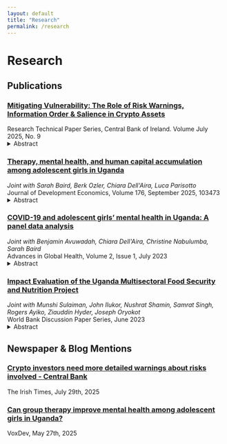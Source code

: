 ```yaml
---
layout: default
title: "Research"
permalink: /research
---
```


# Research

## Publications

<div class="pub-list">


<div class="pub-item">
  <h3 class="pub-title">
    <a href="https://www.centralbank.ie/docs/default-source/publications/research-technical-papers/mitigating-vulnerability-role-of-risk-warnings-information-order-salience-in-crypto-assets.pdf?sfvrsn=f70e691a_9" target="_blank" rel="noopener">
      Mitigating Vulnerability: The Role of Risk Warnings, Information Order & Salience in Crypto Assets
    </a>
  </h3>
  <div class="pub-meta">
    Research Technical Paper Series, Central Bank of Ireland. Volume July 2025, No. 9
  </div>
  <details class="abstract">
    <summary>Abstract</summary>
    <p>
      The growing popularity of crypto assets has driven increased engagement, often
fuelled by promotional content that highlights past returns while downplaying risks.
This paper evaluates the effectiveness of behaviourally informed risk warnings in
such a setting. Using an online randomized controlled trial, participants viewed simulated investment promotions for two financial products: stocks and crypto assets.
Treatments combined behaviorally informed risk warnings with past return information, the same information but with returns shown before warnings, or risk warnings
paired with price volatility cues. The first treatment significantly improved risk comprehension and perception by 5% and 4%. These effects are further magnified by
the order in which information is presented and by increasing the salience of risk
information. Showing risk warnings after potential returns increases risk comprehension by 12% and risk perception by 6%, suggesting evidence in favor of recency
bias. Similarly, showing risk warnings and price volatility cues improves risk comprehension by 10% and risk perception by 7%, reflecting the effect of heightened risk
salience. These effects are driven by at-risk investors, defined as individuals who
follow crypto market updates on social media but have not yet invested in crypto
assets. In line with prior evidence, we find no effect among those who have previously invested in crypto assets, likely because their decisions are shaped more by
past investment outcomes than by ex-ante warnings.

    </p>
  </details>
</div>

<div class="pub-item">
  <h3 class="pub-title">
    <a href="https://www.sciencedirect.com/science/article/abs/pii/S0304387825000240" rel="noopener">
      Therapy, mental health, and human capital accumulation among adolescent girls in Uganda
    </a>
  </h3>
  <div class="pub-meta">
    <em>Joint with Sarah Baird, Berk Ozler, Chiara Dell'Aira, Luca Parisotto </em><br>
    Journal of Development Economics, Volume 176, September 2025, 103473
  </div>
  <details class="abstract">
    <summary>Abstract</summary>
    <p>
      Using a cluster-randomized controlled trial, this study evaluates the impact of group-based interpersonal therapy (IPT-G) on mental health and human capital accumulation among adolescent girls in Uganda who were at risk of moderate to severe depression at baseline. The study was designed to test whether lay provider-led IPT-G for adolescents could be effectively implemented using modest resources in a low-income country. It also tested whether a lump-sum cash transfer offered at the end of therapy provided any additional benefit. The therapy intervention alone increased the share of individuals with no depression by 5.4 percentage points (from 18.4% in the control group) 12 months after therapy, but these effects dissipated by the 30-month follow-up. Similarly, small positive effects on human capital accumulation at 12 months were not sustained at 30 months. Surprisingly, the marginal effect of offering cash transfers to IPT-G beneficiaries was large and negative on their mental health, persisting two years after baseline. The paper provides suggestive evidence that the adolescents were frustrated by their inability to use the cash towards their own goals because of the need to divert funds towards the essential needs of their families during the COVID-19 pandemic.
    </p>
  </details>
</div>

<div class="pub-item">
  <h3 class="pub-title">
    <a href="https://online.ucpress.edu/agh/article/2/1/1798880/196895" rel="noopener">
      COVID-19 and adolescent girls’ mental health in Uganda: A panel data analysis
    </a>
  </h3>
  <div class="pub-meta">
    <em>Joint with Benjamin Avuwadah, Chiara Dell'Aira, Christine Nabulumba, Sarah Baird </em><br>
    Advances in Global Health, Volume 2, Issue 1, July 2023
  </div>
  <details class="abstract">
    <summary>Abstract</summary>
    <p>
      The COVID-19 pandemic and associated mitigating measures are expected to aggravate the mental health challenges of adolescents. Poor mental health among young people is of concern in itself but is also known to affect long-term outcomes. Given the global burden of the pandemic, it is particularly concerning that limited empirical evidence currently exists for young women, especially in low- and middle-income countries (LMICs), where the pandemic serves as an additional psychosocial stressor for the already challenging lives that most young women in low-resource contexts experience. This article adds to the existing evidence base by drawing on 3 rounds of panel data (2019–2021) to assess changes in adolescent mental health among 468 young women aged 13–19 years residing in rural to semi-urban villages in Uganda before and during the pandemic. Using fixed effects models, we find increases in symptoms of moderate-to-severe depression as measured by both the Patient Health Questionnaire-8 during the pandemic and accompanying lockdown measures. We also find that adolescent girls who faced a higher COVID-19 burden exhibit stronger declines in mental health. Our findings shed light on the impacts of the pandemic on young women’s mental health in an LMIC context, and suggest the need for age-, gender-, and vulnerability-targeted policies that ensure that the pandemic does not undo current progress toward a more gender equitable world.
    </p>
  </details>
</div>

<div class="pub-item">
  <h3 class="pub-title">
    <a href="https://policycommons.net/artifacts/4305881/multisectoral-nutrition-programming-in-action/5116052/" rel="noopener">
      Impact Evaluation of the Uganda Multisectoral Food Security and Nutrition Project
    </a>
  </h3>
  <div class="pub-meta">
    <em>Joint with Munshi Sulaiman, John Ilukor, Nushrat Shamin, Samrat Singh, Rogers Ayiko, Ziauddin Hyder, Joseph Oryokot </em><br>
    World Bank Discussion Paper Series, June 2023
  </div>
  <details class="abstract">
    <summary>Abstract</summary>
    <p>
      This discussion paper evaluates the impact of the Uganda Multisectoral Food Security and Nutrition Project (UMFSNP), a multisectoral initiative supported by the World Bank and GAFSP. The project aimed to improve child and maternal nutrition through coordinated efforts across agriculture, education, health, and local government. The quasi-experimental evaluation found positive impacts on micronutrient-rich crop adoption, dietary diversity, food security, and nutrition knowledge. These improvements led to better child-feeding practices and reduced childhood stunting, wasting, and anemia in participating households, suggesting the effectiveness of the multisectoral approach.
    </p>
  </details>
</div>





</div>

## Newspaper & Blog Mentions
<div class="pub-list">

<div class="pub-item">
  <h3 class="pub-title">
    <a href="https://www.irishtimes.com/business/2025/07/29/crypto-investors-need-more-detailed-warnings-about-risks-involved-central-bank/" rel="noopener">
      Crypto investors need more detailed warnings about risks involved - Central Bank
    </a>
  </h3>
  <div class="pub-meta">
    The Irish Times, July 29th, 2025
  </div>
</div>

<div class="pub-item">
  <h3 class="pub-title">
    <a href="https://voxdev.org/topic/health/can-group-therapy-improve-mental-health-among-adolescent-girls-uganda" rel="noopener">
      Can group therapy improve mental health among adolescent girls in Uganda?
    </a>
  </h3>
  <div class="pub-meta">
    VoxDev, May 27th, 2025
  </div>
</div>



